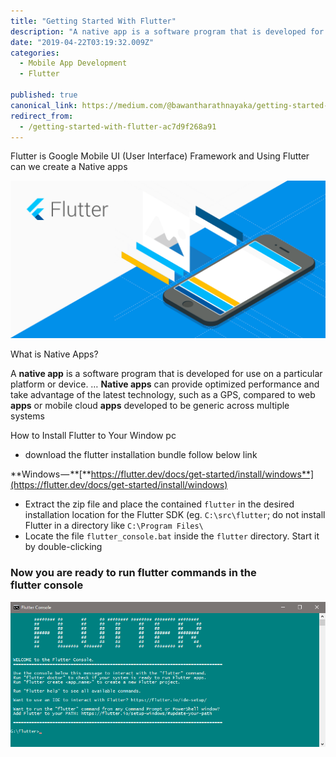 ```yaml
---
title: "Getting Started With Flutter"
description: "A native app is a software program that is developed for use on a particular platform or device. … Native apps can provide optimized performance and take advantage of the latest technology, such as a…"
date: "2019-04-22T03:19:32.009Z"
categories: 
  - Mobile App Development
  - Flutter

published: true
canonical_link: https://medium.com/@bawantharathnayaka/getting-started-with-flutter-ac7d9f268a91
redirect_from:
  - /getting-started-with-flutter-ac7d9f268a91
---
```


Flutter is Google Mobile UI (User Interface) Framework and Using Flutter can we create a Native apps

![](./asset-1.png)

What is Native Apps?

A **native app** is a software program that is developed for use on a particular platform or device. … **Native apps** can provide optimized performance and take advantage of the latest technology, such as a GPS, compared to web **apps** or mobile cloud **apps** developed to be generic across multiple systems

How to Install Flutter to Your Window pc

-   download the flutter installation bundle follow below link

**Windows — **[**https://flutter.dev/docs/get-started/install/windows**](https://flutter.dev/docs/get-started/install/windows)

-   Extract the zip file and place the contained `flutter` in the desired installation location for the Flutter SDK (eg. `C:\src\flutter`; do not install Flutter in a directory like `C:\Program Files\`
-   Locate the file `flutter_console.bat` inside the `flutter` directory. Start it by double-clicking

### **Now you are ready to run flutter commands in the flutter console**

![](./asset-2.png)
